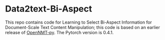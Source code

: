 # Data2text-Bi-Aspect
This repo contains code for Learning to Select Bi-Aspect Information for Document-Scale Text Content Manipulation; this code is based on an earlier release of [OpenNMT-py](https://github.com/OpenNMT/OpenNMT-py). The Pytorch version is 0.4.1.